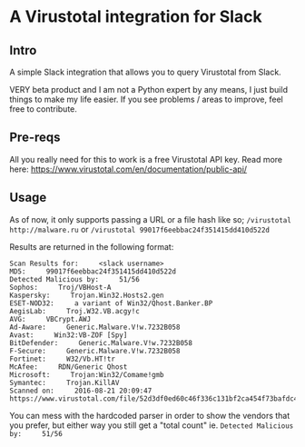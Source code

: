# A Virustotal integration for Slack

## Intro
A simple Slack integration that allows you to query Virustotal from Slack.

VERY beta product and I am not a Python expert by any means, I just build things to make my life easier. If you see problems / areas to improve, feel free to contribute.

## Pre-reqs
All you really need for this to work is a free Virustotal API key. Read more here: https://www.virustotal.com/en/documentation/public-api/

## Usage
As of now, it only supports passing a URL or a file hash like so;
`/virustotal http://malware.ru` 
or 
`/virustotal 99017f6eebbac24f351415dd410d522d`

Results are returned in the following format:
```
Scan Results for:     <slack username>
MD5:     99017f6eebbac24f351415dd410d522d
Detected Malicious by:     51/56
Sophos:     Troj/VBHost-A
Kaspersky:     Trojan.Win32.Hosts2.gen
ESET-NOD32:     a variant of Win32/Qhost.Banker.BP
AegisLab:     Troj.W32.VB.acgy!c
AVG:     VBCrypt.AWJ
Ad-Aware:     Generic.Malware.V!w.7232B058
Avast:     Win32:VB-ZOF [Spy]
BitDefender:     Generic.Malware.V!w.7232B058
F-Secure:     Generic.Malware.V!w.7232B058
Fortinet:     W32/Vb.HT!tr
McAfee:     RDN/Generic Qhost
Microsoft:     Trojan:Win32/Comame!gmb
Symantec:     Trojan.KillAV
Scanned on:     2016-08-21 20:09:47
https://www.virustotal.com/file/52d3df0ed60c46f336c131bf2ca454f73bafdc4b04dfa2aea80746f5ba9e6d1c/analysis/1471810187/
```

You can mess with the hardcoded parser in order to show the vendors that you prefer, but either way you still get a "total count" ie. `Detected Malicious by:     51/56`
